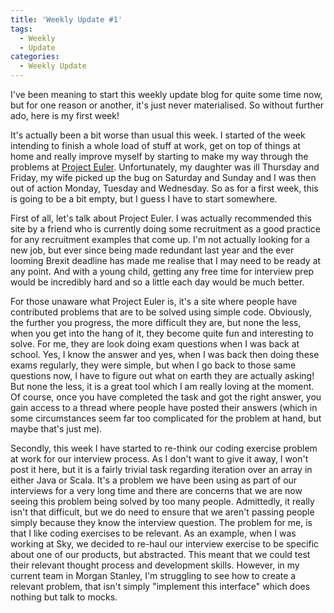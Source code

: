 ```yaml
---
title: 'Weekly Update #1'
tags:
  - Weekly
  - Update
categories:
  - Weekly Update
---
```

I've been meaning to start this weekly update blog for quite some time now, but for one reason or another, it's just never materialised. So without further ado, here is my first week!
<!-- more -->
It's actually been a bit worse than usual this week. I started of the week intending to finish a whole load of stuff at work, get on top of things at home and really improve myself by starting to make my way through the problems at [Project Euler](https://projecteuler.net). Unfortunately, my daughter was ill Thursday and Friday, my wife picked up the bug on Saturday and Sunday and I was then out of action Monday, Tuesday and Wednesday. So as for a first week, this is going to be a bit empty, but I guess I have to start somewhere.

First of all, let's talk about Project Euler. I was actually recommended this site by a friend who is currently doing some recruitment as a good practice for any recruitment examples that come up. I'm not actually looking for a new job, but ever since being made redundant last year and the ever looming Brexit deadline has made me realise that I may need to be ready at any point. And with a young child, getting any free time for interview prep would be incredibly hard and so a little each day would be much better.

For those unaware what Project Euler is, it's a site where people have contributed problems that are to be solved using simple code. Obviously, the further you progress, the more difficult they are, but none the less, when you get into the hang of it, they become quite fun and interesting to solve. For me, they are look doing exam questions when I was back at school. Yes, I know the answer and yes, when I was back then doing these exams regularly, they were simple, but when I go back to those same questions now, I have to figure out what on earth they are actually asking! But none the less, it is a great tool which I am really loving at the moment. Of course, once you have completed the task and got the right answer, you gain access to a thread where people have posted their answers (which in some circumstances seem far too complicated for the problem at hand, but maybe that's just me).

Secondly, this week I have started to re-think our coding exercise problem at work for our interview process. As I don't want to give it away, I won't post it here, but it is a fairly trivial task regarding iteration over an array in either Java or Scala. It's a problem we have been using as part of our interviews for a very long time and there are concerns that we are now seeing this problem being solved by too many people. Admittedly, it really isn't that difficult, but we do need to ensure that we aren't passing people simply because they know the interview question. The problem for me, is that I like coding exercises to be relevant. As an example, when I was working at Sky, we decided to re-haul our interview exercise to be specific about one of our products, but abstracted. This meant that we could test their relevant thought process and development skills. However, in my current team in Morgan Stanley, I'm struggling to see how to create a relevant problem, that isn't simply "implement this interface" which does nothing but talk to mocks.
